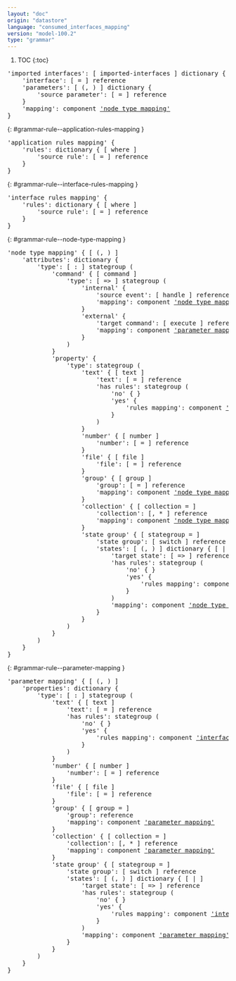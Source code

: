 ```yaml
---
layout: "doc"
origin: "datastore"
language: "consumed_interfaces_mapping"
version: "model-100.2"
type: "grammar"
---
```


1. TOC
{:toc}


<div class="language-js highlighter-rouge">
<div class="highlight">
<pre class="highlight language-js code-custom">
'<span class="token string">imported interfaces</span>': [ <span class="token operator">imported-interfaces</span> ] dictionary {
	'<span class="token string">interface</span>': [ <span class="token operator">=</span> ] reference
	'<span class="token string">parameters</span>': [ <span class="token operator">(</span>, <span class="token operator">)</span> ] dictionary {
		'<span class="token string">source parameter</span>': [ <span class="token operator">=</span> ] reference
	}
	'<span class="token string">mapping</span>': component <a href="#grammar-rule--node-type-mapping">'node type mapping'</a>
}
</pre>
</div>
</div>

{: #grammar-rule--application-rules-mapping }
<div class="language-js highlighter-rouge">
<div class="highlight">
<pre class="highlight language-js code-custom">
'<span class="token string">application rules mapping</span>' {
	'<span class="token string">rules</span>': dictionary { [ <span class="token operator">where</span> ]
		'<span class="token string">source rule</span>': [ <span class="token operator">=</span> ] reference
	}
}
</pre>
</div>
</div>

{: #grammar-rule--interface-rules-mapping }
<div class="language-js highlighter-rouge">
<div class="highlight">
<pre class="highlight language-js code-custom">
'<span class="token string">interface rules mapping</span>' {
	'<span class="token string">rules</span>': dictionary { [ <span class="token operator">where</span> ]
		'<span class="token string">source rule</span>': [ <span class="token operator">=</span> ] reference
	}
}
</pre>
</div>
</div>

{: #grammar-rule--node-type-mapping }
<div class="language-js highlighter-rouge">
<div class="highlight">
<pre class="highlight language-js code-custom">
'<span class="token string">node type mapping</span>' { [ <span class="token operator">(</span>, <span class="token operator">)</span> ]
	'<span class="token string">attributes</span>': dictionary {
		'<span class="token string">type</span>': [ <span class="token operator">:</span> ] stategroup (
			'<span class="token string">command</span>' { [ <span class="token operator">command</span> ]
				'<span class="token string">type</span>': [ <span class="token operator">=></span> ] stategroup (
					'<span class="token string">internal</span>' {
						'<span class="token string">source event</span>': [ <span class="token operator">handle</span> ] reference
						'<span class="token string">mapping</span>': component <a href="#grammar-rule--node-type-mapping">'node type mapping'</a>
					}
					'<span class="token string">external</span>' {
						'<span class="token string">target command</span>': [ <span class="token operator">execute</span> ] reference
						'<span class="token string">mapping</span>': component <a href="#grammar-rule--parameter-mapping">'parameter mapping'</a>
					}
				)
			}
			'<span class="token string">property</span>' {
				'<span class="token string">type</span>': stategroup (
					'<span class="token string">text</span>' { [ <span class="token operator">text</span> ]
						'<span class="token string">text</span>': [ <span class="token operator">=</span> ] reference
						'<span class="token string">has rules</span>': stategroup (
							'<span class="token string">no</span>' { }
							'<span class="token string">yes</span>' {
								'<span class="token string">rules mapping</span>': component <a href="#grammar-rule--application-rules-mapping">'application rules mapping'</a>
							}
						)
					}
					'<span class="token string">number</span>' { [ <span class="token operator">number</span> ]
						'<span class="token string">number</span>': [ <span class="token operator">=</span> ] reference
					}
					'<span class="token string">file</span>' { [ <span class="token operator">file</span> ]
						'<span class="token string">file</span>': [ <span class="token operator">=</span> ] reference
					}
					'<span class="token string">group</span>' { [ <span class="token operator">group</span> ]
						'<span class="token string">group</span>': [ <span class="token operator">=</span> ] reference
						'<span class="token string">mapping</span>': component <a href="#grammar-rule--node-type-mapping">'node type mapping'</a>
					}
					'<span class="token string">collection</span>' { [ <span class="token operator">collection</span> <span class="token operator">=</span> ]
						'<span class="token string">collection</span>': [, <span class="token operator">*</span> ] reference
						'<span class="token string">mapping</span>': component <a href="#grammar-rule--node-type-mapping">'node type mapping'</a>
					}
					'<span class="token string">state group</span>' { [ <span class="token operator">stategroup</span> <span class="token operator">=</span> ]
						'<span class="token string">state group</span>': [ <span class="token operator">switch</span> ] reference
						'<span class="token string">states</span>': [ <span class="token operator">(</span>, <span class="token operator">)</span> ] dictionary { [ <span class="token operator">|</span> ]
							'<span class="token string">target state</span>': [ <span class="token operator">=></span> ] reference
							'<span class="token string">has rules</span>': stategroup (
								'<span class="token string">no</span>' { }
								'<span class="token string">yes</span>' {
									'<span class="token string">rules mapping</span>': component <a href="#grammar-rule--application-rules-mapping">'application rules mapping'</a>
								}
							)
							'<span class="token string">mapping</span>': component <a href="#grammar-rule--node-type-mapping">'node type mapping'</a>
						}
					}
				)
			}
		)
	}
}
</pre>
</div>
</div>

{: #grammar-rule--parameter-mapping }
<div class="language-js highlighter-rouge">
<div class="highlight">
<pre class="highlight language-js code-custom">
'<span class="token string">parameter mapping</span>' { [ <span class="token operator">(</span>, <span class="token operator">)</span> ]
	'<span class="token string">properties</span>': dictionary {
		'<span class="token string">type</span>': [ <span class="token operator">:</span> ] stategroup (
			'<span class="token string">text</span>' { [ <span class="token operator">text</span> ]
				'<span class="token string">text</span>': [ <span class="token operator">=</span> ] reference
				'<span class="token string">has rules</span>': stategroup (
					'<span class="token string">no</span>' { }
					'<span class="token string">yes</span>' {
						'<span class="token string">rules mapping</span>': component <a href="#grammar-rule--interface-rules-mapping">'interface rules mapping'</a>
					}
				)
			}
			'<span class="token string">number</span>' { [ <span class="token operator">number</span> ]
				'<span class="token string">number</span>': [ <span class="token operator">=</span> ] reference
			}
			'<span class="token string">file</span>' { [ <span class="token operator">file</span> ]
				'<span class="token string">file</span>': [ <span class="token operator">=</span> ] reference
			}
			'<span class="token string">group</span>' { [ <span class="token operator">group</span> <span class="token operator">=</span> ]
				'<span class="token string">group</span>': reference
				'<span class="token string">mapping</span>': component <a href="#grammar-rule--parameter-mapping">'parameter mapping'</a>
			}
			'<span class="token string">collection</span>' { [ <span class="token operator">collection</span> <span class="token operator">=</span> ]
				'<span class="token string">collection</span>': [, <span class="token operator">*</span> ] reference
				'<span class="token string">mapping</span>': component <a href="#grammar-rule--parameter-mapping">'parameter mapping'</a>
			}
			'<span class="token string">state group</span>' { [ <span class="token operator">stategroup</span> <span class="token operator">=</span> ]
				'<span class="token string">state group</span>': [ <span class="token operator">switch</span> ] reference
				'<span class="token string">states</span>': [ <span class="token operator">(</span>, <span class="token operator">)</span> ] dictionary { [ <span class="token operator">|</span> ]
					'<span class="token string">target state</span>': [ <span class="token operator">=></span> ] reference
					'<span class="token string">has rules</span>': stategroup (
						'<span class="token string">no</span>' { }
						'<span class="token string">yes</span>' {
							'<span class="token string">rules mapping</span>': component <a href="#grammar-rule--interface-rules-mapping">'interface rules mapping'</a>
						}
					)
					'<span class="token string">mapping</span>': component <a href="#grammar-rule--parameter-mapping">'parameter mapping'</a>
				}
			}
		)
	}
}
</pre>
</div>
</div>
